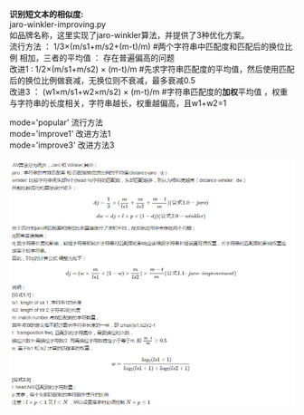 **识别短文本的相似度:**   
jaro-winkler-improving.py   
如品牌名称，这里实现了jaro-winkler算法，并提供了3种优化方案。    
流行方法 ： 1/3×(m/s1+m/s2+(m-t)/m)   #两个字符串中匹配度和匹配后的换位比例 相加，三者的平均值 ： 存在普遍偏高的问题    
改进1   :  1/2×(m/s1+m/s2) × (m-t)/m  #先求字符串匹配度的平均值，然后使用匹配后的换位比例做衰减，无换位则不衰减，最多衰减0.5    
改进3 ：   (w1×m/s1+w2×m/s2) × (m-t)/m #字符串匹配度的**加权**平均值 ，权重与字符串的长度相关，字符串越长，权重越偏高，且w1+w2=1    

mode='popular' 流行方法  
mode='improve1' 改进方法1  
mode='improve3' 改进方法3  

![总说明](https://github.com/laura-zhang-cn/natural_language_preprocessing/blob/master/effect-images/jaro-winkler-%E4%BB%8B%E7%BB%8D%E5%9B%BE.png)
